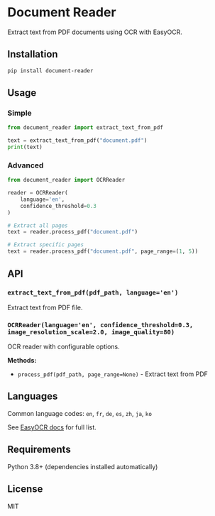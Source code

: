 # Document Reader

Extract text from PDF documents using OCR with EasyOCR.

## Installation

```bash
pip install document-reader
```

## Usage

### Simple

```python
from document_reader import extract_text_from_pdf

text = extract_text_from_pdf("document.pdf")
print(text)
```

### Advanced

```python
from document_reader import OCRReader

reader = OCRReader(
    language='en',
    confidence_threshold=0.3
)

# Extract all pages
text = reader.process_pdf("document.pdf")

# Extract specific pages
text = reader.process_pdf("document.pdf", page_range=(1, 5))
```

## API

### `extract_text_from_pdf(pdf_path, language='en')`
Extract text from PDF file.

### `OCRReader(language='en', confidence_threshold=0.3, image_resolution_scale=2.0, image_quality=80)`
OCR reader with configurable options.

**Methods:**
- `process_pdf(pdf_path, page_range=None)` - Extract text from PDF

## Languages

Common language codes: `en`, `fr`, `de`, `es`, `zh`, `ja`, `ko`

See [EasyOCR docs](https://github.com/JaidedAI/EasyOCR) for full list.

## Requirements

Python 3.8+ (dependencies installed automatically)

## License

MIT